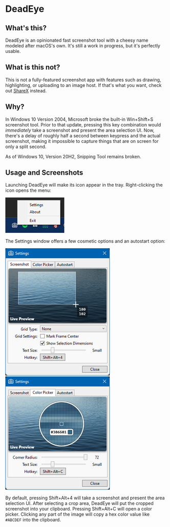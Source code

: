 # DeadEye

## What's this?

DeadEye is an opinionated fast screenshot tool with a cheesy name modeled after macOS's own. It's still a work in progress, but it's perfectly usable.

## What is this not?

This is not a fully-featured screenshot app with features such as drawing, highlighting, or uploading to an image host. If that's what you want, check out [ShareX](https://getsharex.com/) instead.

## Why?

In Windows 10 Version 2004, Microsoft broke the built-in Win+Shift+S screenshot tool.
Prior to that update, pressing this key combination would *immediately* take a screenshot and present the area selection UI.
Now, there's a delay of roughly half a second between keypress and the actual screenshot, making it impossible to capture things that are on screen for only a split second.

As of Windows 10, Version 20H2, Snipping Tool remains broken.

## Usage and Screenshots

Launching DeadEye will make its icon appear in the tray. Right-clicking the icon opens the menu:

![Screenshot of DeadEye's icon in the tray, with the context menu open](screenshots/trayicon.png)

The Settings window offers a few cosmetic options and an autostart option:

![Screenshot of DeadEye's settings window with the Screenshot tab active](screenshots/settings_screenshot.png) ![Screenshot of DeadEye's settings window with the Color Picker tab active](screenshots/settings_colorpicker.png)

By default, pressing Shift+Alt+4 will take a screenshot and present the area selection UI. After selecting a crop area, DeadEye will put the cropped screenshot into your clipboard.
Pressing Shift+Alt+C will open a color picker. Clicking any part of the image will copy a hex color value like `#ABCDEF` into the clipboard.